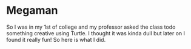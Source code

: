 # Megaman
So I was in my 1st of college and my professor asked the class todo something creative using Turtle. 
I thought it was kinda dull but later on I found it really fun!
So here is what I did.
